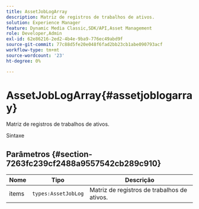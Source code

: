 ```yaml
---
title: AssetJobLogArray
description: Matriz de registros de trabalhos de ativos.
solution: Experience Manager
feature: Dynamic Media Classic,SDK/API,Asset Management
role: Developer,Admin
exl-id: 62e86216-2ed2-4b4e-9ba9-776ec49abd9f
source-git-commit: 77c88d5fe20e048f6fad2bb23cb1abe090793acf
workflow-type: tm+mt
source-wordcount: '23'
ht-degree: 0%

---
```


# AssetJobLogArray{#assetjoblogarray}

Matriz de registros de trabalhos de ativos.

Sintaxe

## Parâmetros {#section-7263fc239cf2488a9557542cb289c910}

| Nome | Tipo | Descrição |
|---|---|---|
| items | `types:AssetJobLog` | Matriz de registros de trabalhos de ativos. |

